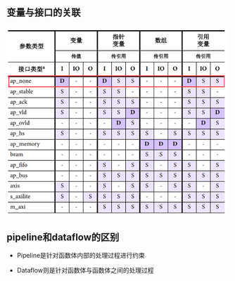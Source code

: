 ## 变量与接口的关联

![](../../img/2022-07-24-20-05-12-image.png)

## pipeline和dataflow的区别

+ Pipeline是针对函数体内部的处理过程进行约束

+ Dataflow则是针对函数体与函数体之间的处理过程  
